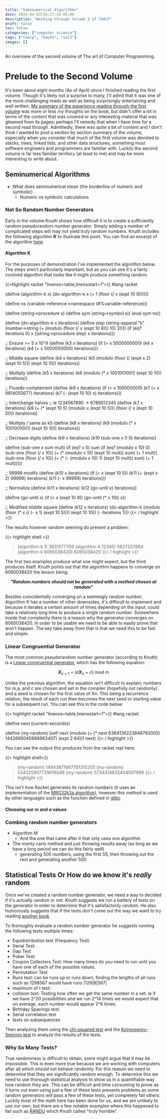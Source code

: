 ```yaml
---
title: "Seminumerical Algorithms"
date: 2019-04-03T16:27:33-05:00
description: "Working through Volume 2 of TAOCP"
draft: false
toc: false
categories: ["computer science"]
tags: ["taocp", "knuth", "vol2"]
images: []
---
```


An overview of the second volume of The art of Computer Programming.

<!--more-->

# Prelude to the Second Volume

It's been about eight months (As of April) since I finished reading the first volume. Though it's likely not a surprise to many, I'll admit that it was one of the more challenging reads as well as being surprisingly entertaining and well written. [My summary of the experience reading through the first volume](/post/the-art-of-computer-programming/) was more or less my thoughts on the book, but didn't offer a lot in terms of the content that was covered or any interesting material that was gleamed from its pages; perhaps I'll remedy that when I have time for a second read through. Admittedly, there was quite a bit of content and I don't think I wanted to post a section by section summary of the volume, especially when you consider that much of the first volume was devoted to stacks, trees, linked lists, and other data structures, something most software engineers and programmers are familiar with. Luckily the second volume is far less familiar territory (at least to me) and may be more interesting to write about.

## Seminumerical Algorithms

* What does seminumerical mean (the borderline of numeric and symbolic)
  * Numeric vs symbolic calculations

### Not So Random Number Generators

Early in the volume Knuth shows how difficult it is to create a sufficiently random pseudorandom number generator. Simply adding a number of complicated steps will may not yield truly random numbers. Knuth includes the following algorithm <b><i>K</i></b> to illustrate this point. You can find an excerpt of the algorithm [here](http://www.informit.com/articles/article.aspx?p=2221790).

#### Algorithm K

For the purposes of demonstration I've implemented the algorithm below. The steps aren't particularly important, but as you can see it's a fairly involved algorithm that looks like it might produce something random.

{{<highlight racket "linenos=table,linenostart=1">}}
#lang racket

(define (algorithm-k x)
  (do-algorithm-k x (+ 1 (floor (/ x (expt 10 9))))))

(define ns (variable-reference->namespace (#%variable-reference)))

(define (string->procedure s)
  (define sym (string->symbol s))
  (eval sym ns))

(define (do-algorithm-k x iterations)
  (define step (string-append
                "k"
                (number->string
                 (+ (modulo (floor (/ x (expt 10 8))) 10) 3))))
  (if (eq? iterations 0)
      x
      ((string->procedure step) x iterations)))

;; Ensure >= 5 x 10^9
(define (k3 x iterations)
  (if (> x 5000000000)
      (k4 x iterations)
      (k4 (+ x 5000000000) iterations)))

;; Middle square
(define (k4 x iterations)
  (k5 (modulo (floor (/ (expt x 2) (expt 10 5))) (expt 10 10)) iterations))

;; Multiply
(define (k5 x iterations)
  (k6 (modulo (* x 1001001001) (expt 10 10)) iterations))

;; Psuedo-complement
(define (k6 x iterations)
  (if (< x 100000000)
      (k7 (+ x 9814055677) iterations)
      (k7 (- (expt 10 10) x) iterations)))

;; Interchange halves
;; ie 1234567890 -> 6789012345
(define (k7 x iterations)
  (k8 (+
       (* (expt 10 5) (modulo x (expt 10 5)))
       (floor (/ x (expt 10 5)))) iterations))

;; Multiply / same as k5
(define (k8 x iterations)
  (k9 (modulo (* x 1001001001) (expt 10 10)) iterations))

;; Decrease digits
(define (k9 x iterations)
  (k10 (sub-one x 0 0) iterations))

(define (sub-one x sum mult)
  (if (eq? x 0)
      sum
      (if (eq? (modulo x 10) 0)
          (sub-one (floor (/ x 10)) (+ (* (modulo x 10) (expt 10 mult)) sum) (+ 1 mult))
          (sub-one (floor (/ x 10)) (+ (* (- (modulo x 10) 1) (expt 10 mult)) sum) (+ 1 mult)))))

;; 99999 modify
(define (k10 x iterations)
  (if (< x (expt 10 5))
      (k11 (+ (expt x 2) 99999) iterations)
      (k11 (- x 99999) iterations)))

;; Normalize
(define (k11 x iterations)
  (k12 (go-until x) iterations))

(define (go-until x)
  (if (< x (expt 10 9)) (go-until (* x 10)) x))

;; Modified middle square
(define (k12 x iterations)
  (do-algorithm-k (modulo (floor (* x (/ (- x 1) (expt 10 5)))) (expt 10 10)) (- iterations 1)))
{{< / highlight >}}

The results however random seeming do present a problem:

{{< highlight shell >}}
> (algorithm-k 1)
3831577709
> (algorithm-k 12345)
5827337884
> (algorithm-k 6065038420)
6065038420
{{< / highlight >}}

The first two examples produce what one might expect, but the third produces itself. Knuth points out that the algorithm happens to converge on 6065038420 the lesson being:

<p style="text-align: center;"><b><i>"Random numbers should not be generated with a method chosen at random"</b></i></p>

Besides coincidentally converging on a seemingly random number, Algorithm K has a number of other downsides, it's difficult to implement and because it iterates a certain amount of times depending on the input, could take a relatively long time to produce a single random number. Somewhere inside that complexity there is a reason why the generator converges on 6065038420. In order to be usable we need to be able to easily prove that won't happen. The key take away from that is that we need this to be fast and simple.

### Linear Congruential Generator

The most common pseudorandom number generator (according to Knuth) is a [Linear congruential generator](https://en.wikipedia.org/wiki/Linear_congruential_generator), which has the following equation:

<p style="text-align: center;"><b><i>X</i></b><sub><i>n</i> + 1</sub> = (<i>a</i><b>X</b><sub><i>n</i></sub> + <i>c</i>) mod <i>m</i></p>

Unlike the previous algorithm, the equation isn't difficult to explain; numbers for m,a, and c are chosen and set in the compiler (hopefully not randomly) and a seed is chosen for the first value of Xn. This being a recurrence relation, the result of each run then becomes the next seed or starting value for a subsequent run. You can see this in the code below:

{{< highlight racket "linenos=table,linenostart=1">}}
#lang racket

(define next (current-seconds))

(define (my-random)
  (set! next (modulo
              (+ (* next 6364136223846793005) 1442695040888963407)
              (expt 2 64)))
  next)
{{< / highlight >}}

You can see the output this produces from the racket repl here:

{{< highlight shell>}}
> (my-random)
14843871667761315205
> (my-random)
534325907729616048
> (my-random)
5734414832404007999
{{< / highlight >}}

This isn't how Racket generates its random numbers (it uses an implementation of the [MRG32k3a algorithm](https://github.com/racket/racket/blob/5bb837661c12a9752c6a99f952c0e1b267645b33/racket/src/cs/rumble/random.ss)), however this method is used by other languages such as the function defined in [glibc](https://sourceware.org/git/?p=glibc.git;a=blob;f=stdlib/random_r.c;hb=glibc-2.26#l362)

#### Choosing our <i>m</i> and <i>a</i> values

<!-- MISC Notes
  * Racket uses a different algorithm: MRG32k3a
    * https://github.com/racket/racket/blob/5bb837661c12a9752c6a99f952c0e1b267645b33/racket/src/cs/rumble/random.ss
    * https://software.intel.com/en-us/mkl-vsnotes-mrg32k3a
    * https://stackoverflow.com/questions/11075833/lecuyers-mrg32k3a-random-number-generator-in-cuda-c
    * https://srfi.schemers.org/srfi-27/ -->

<!-- * Choosing and m value:
  * Should be large since the period cannot be larger than m. ie. if you choose m = 2, you'll end up with something like 0,1,0,1,0,1...
  * division is a comparatively slow operation so you should choose something that makes division easy. in this case a good choice is the word size
    of your computer. For most people then you should be using 2 ^ 64.
    * Or use the largest prime number smaller than than 2 ^ 64.
* Choosing the multiplier / a value:
  * when m is the product of distinct primes, a only a = 1 will produce the full period, but when m is divisble by a high power of some prime there is considerable latitude in the choice of a.
  * the proof for this is a few pages long, and I'm no mathematician so it won't be included or explained here.
    * JK I might
* Potency
  * Add explanation here and why it's important -->

### Combing random number generators

* Algorithm M
  * And the one that came after it that only uses one algorithm
* The monty carlo method and just throwing results away (so long as we have a long period we can do this fairly well)
  * generating 500 numbers, using the first 55, then throwing out the rest and generating another 500

## Statistical Tests Or How do we know it's <i>really</i> random

Once we've created a random number generator, we need a way to decided if it's actually random or not. Knuth suggests we run a battery of tests on the generator in order to determine that it's satisfactorily random. He also humorously suggests that if the tests don't come out the way we want to try reading [another book](https://en.wikipedia.org/wiki/How_to_Lie_with_Statistics).

To thoroughly evaluate a random number generator he suggests running the following tests multiple times:

* Equidistribution test (Frequency Test)
* Serial Test: <!-- TODO: this needs some explanation -->
* Gap Test
* Poker Test:
* Coupon Collectors Test: How many times do you need to run until you have one of each of the possible values.
* Permutation Test
* Runs test: can be runs up or runs down, finding the lengths of all runs such as 1298567 would have runs |129|8|567|
* maximum of t test: 
* collision test: Testing how often we get the same number in a set. ie if we have 2^20 possibilities and we run 2^14 times we would expect that on average, each number would appear 2^6 times.
* Birthday Spacings test:
* Serial correlation test
* tests on subsequences

Then analyzing them using the [chi-squared test](https://en.wikipedia.org/wiki/Chi-squared_test) and the [Kolmogorov–Smirnov test](https://en.wikipedia.org/wiki/Kolmogorov%E2%80%93Smirnov_test) to analyze the results of the tests.

<!-- TODO: Add a little more briefly explaining each test -->
<!-- TODO: recheck to see if I'm correct abut how these tests are being applied -->

### Why So Many Tests?

True randomness is difficult to obtain, some might argue that it may be impossible. This is even more true because we are working with computers after all which <i>should</i> not behave randomly. For this reason we need to determine that they are significantly random enough. To determine this we need to use thorough statistical analysis to show us in a quantifiable way how random they are. This can be difficult and time consuming to prove as it turns out even using just a few of these tests presents problems as some random generators will pass a few of these tests, yet completely fail others. Luckily most of the math here has been done for us, and we are unlikely to use our own, but there are a few notable examples where this happened to fail such as [RANDU](https://en.wikipedia.org/wiki/RANDU) which Knuth called "truly horrible".